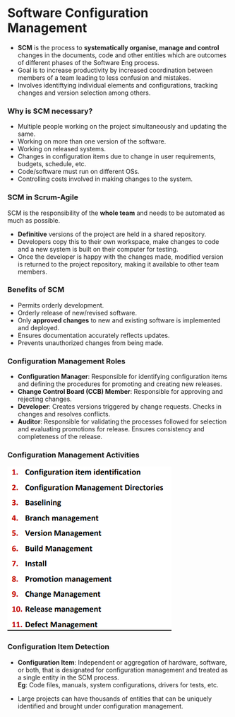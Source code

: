 # Software Configuration Management

- **SCM** is the process to **systematically organise, manage and control** changes in the documents, code and other entities which are outcomes of different phases of the Software Eng process.
- Goal is to increase productivity by increased coordination between members of a team leading to less confusion and mistakes.
- Involves identiftying individual elements and configurations, tracking changes and version selection among others.

### Why is SCM necessary?

- Multiple people working on the project simultaneously and updating the same.
- Working on more than one version of the software.
- Working on released systems.
- Changes in configuration items due to change in user requirements, budgets, schedule, etc.
- Code/software must run on different OSs.
- Controlling costs involved in making changes to the system.

### SCM in Scrum-Agile

SCM is the responsibility of the **whole team** and needs to be automated as much as possible.

- **Definitive** versions of the project are held in a shared repository.   
- Developers copy this to their own workspace, make changes to code and a new system is built on their computer for testing.
- Once the developer is happy with the changes made, modified version is returned to the project repository, making it available to other team members.

### Benefits of SCM

- Permits orderly development.
- Orderly release of new/revised software.
- Only **approved changes** to new and existing software is implemented and deployed.
- Ensures documentation accurately reflects updates.
- Prevents unauthorized changes from being made.

### Configuration Management Roles

- **Configuration Manager**: Responsible for identifying configuration items and defining the procedures for promoting and creating new releases.
- **Change Control Board (CCB) Member**: Responsible for approving and rejecting changes.
- **Developer**: Creates versions triggered by change requests. Checks in changes and resolves conflicts.
- **Auditor**: Responsible for validating the processes followed for selection and evaluating promotions for release. Ensures consistency and completeness of the release.

### Configuration Management Activities

![SCM Activities](./images/scm_activities.png)

### Configuration Item Detection

- **Configuration Item**: Independent or aggregation of hardware, software, or both, that is designated for configuration management and treated as a single entity in the SCM process.<br>
**Eg**: Code files, manuals, system configurations, drivers for tests, etc.

- Large projects can have thousands of entities that can be uniquely identified and brought under configuration management.